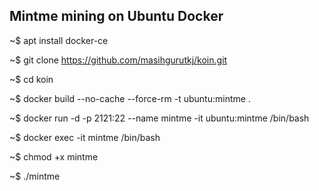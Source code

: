 Mintme mining on Ubuntu Docker 
------------------------------
~$ apt install docker-ce

~$ git clone https://github.com/masihgurutkj/koin.git

~$ cd koin 

~$ docker build --no-cache --force-rm -t ubuntu:mintme .

~$ docker run -d -p 2121:22 --name mintme -it ubuntu:mintme /bin/bash

~$ docker exec -it mintme /bin/bash

~$ chmod +x mintme

~$ ./mintme
